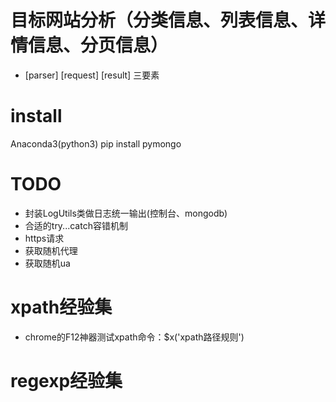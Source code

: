 # 目标网站分析（分类信息、列表信息、详情信息、分页信息）
- [parser] [request] [result] 三要素

# install
Anaconda3(python3)
pip install pymongo

# TODO
- 封装LogUtils类做日志统一输出(控制台、mongodb)
- 合适的try...catch容错机制
- https请求
- 获取随机代理
- 获取随机ua

# xpath经验集
- chrome的F12神器测试xpath命令：$x('xpath路径规则')


# regexp经验集


